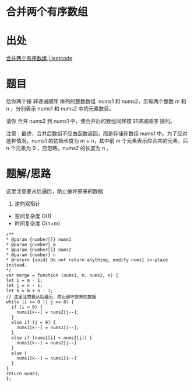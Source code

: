 # 合并两个有序数组

# 出处

[合并两个有序数组 | leetcode](https://leetcode-cn.com/problems/merge-sorted-array/)

# 题目

给你两个按 非递减顺序 排列的整数数组  nums1 和 nums2，另有两个整数 m 和 n ，分别表示 nums1 和 nums2 中的元素数目。

请你 合并 nums2 到 nums1 中，使合并后的数组同样按 非递减顺序 排列。

注意：最终，合并后数组不应由函数返回，而是存储在数组 nums1 中。为了应对这种情况，nums1 的初始长度为 m + n，其中前 m 个元素表示应合并的元素，后 n 个元素为 0 ，应忽略。nums2 的长度为 n 。

# 题解/思路

这里注意要从后遍历，防止破坏原来的数据

1. 逆向双指针

- 空间复杂度 O(1)
- 时间复杂度 O(n+m)

```
/**
* @param {number[]} nums1
* @param {number} m
* @param {number[]} nums2
* @param {number} n
* @return {void} Do not return anything, modify nums1 in-place instead.
*/
var merge = function (nums1, m, nums2, n) {
let i = m - 1;
let j = n - 1;
let k = m + n - 1;
// 这里注意要从后遍历，防止破坏原来的数据
while (i >= 0 || j >= 0) {
  if (i < 0) {
    nums1[k--] = nums2[j--];
  }
  else if (j < 0) {
    nums1[k--] = nums1[i--];
  }
  else if (nums1[i] < nums2[j]) {
    nums1[k--] = nums2[j--]
  }
  else {
    nums1[k--] = nums1[i--]
  }
}
return nums1;
};
```
